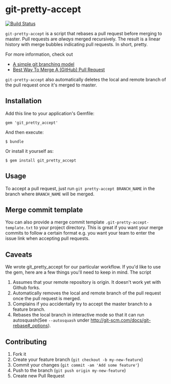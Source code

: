 # git-pretty-accept

[![Build Status](https://travis-ci.org/lovewithfood/git_pretty_accept.png)](https://travis-ci.org/lovewithfood/git_pretty_accept)

`git-pretty-accept` is a script that rebases a pull request before merging
to master. Pull requests are _always_ merged recursively. The result is a
linear history with merge bubbles indicating pull requests. In short, pretty.

For more information, check out

* [A simple git branching model](https://gist.github.com/jbenet/ee6c9ac48068889b0912)
* [Best Way To Merge A (GitHub) Pull Request](http://differential.io/blog/best-way-to-merge-a-github-pull-request)

`git-pretty-accept` also automatically deletes the local and remote branch
of the pull request once it's merged to master.

## Installation

Add this line to your application's Gemfile:

    gem 'git_pretty_accept'

And then execute:

    $ bundle

Or install it yourself as:

    $ gem install git_pretty_accept

## Usage

To accept a pull request, just run `git pretty-accept BRANCH_NAME` in
the branch where `BRANCH_NAME` will be merged.

## Merge commit template

You can also provide a merge commit template
`.git-pretty-accept-template.txt` to your project directory. This is
great if you want your merge commits to follow a certain format e.g.
you want your team to enter the issue link when accepting pull requests.

## Caveats

We wrote git_pretty_accept for our particular workflow. If you'd like
to use the gem, here are a few things you'll need to keep in mind. The
script

1. Assumes that your remote repository is origin. It doesn't work yet with
   Github forks.
1. Automatically removes the local and remote branch of the pull request
   once the pull request is merged.
1. Complains if you accidentally try to accept the master branch to a feature
   branch.
1. Rebases the local branch in interactive mode so that it can run
  autosquash(See `--autosquash` under http://git-scm.com/docs/git-rebase#_options).

## Contributing

1. Fork it
2. Create your feature branch (`git checkout -b my-new-feature`)
3. Commit your changes (`git commit -am 'Add some feature'`)
4. Push to the branch (`git push origin my-new-feature`)
5. Create new Pull Request

